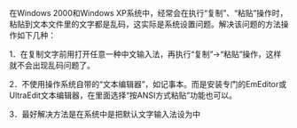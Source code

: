 在Windows 2000和Windows XP系统中，经常会在执行“复制”、“粘贴”操作时，粘贴到文本文件里的文字都是乱码，这实际是系统设置问题。解决该问题的方法操作如下几种：

1．在复制文字前用打开任意一种中文输入法，再执行“复制”→“粘贴”操作，这样就不会出现乱码问题了。

2．不使用操作系统自带的“文本编辑器”，如记事本。而是安装专门的EmEditor或UltraEdit文本编辑器，在里面选择“按ANSI方式粘贴”功能也可以。

3．最好解决方法是在系统中是把默认文字输入法设为中

